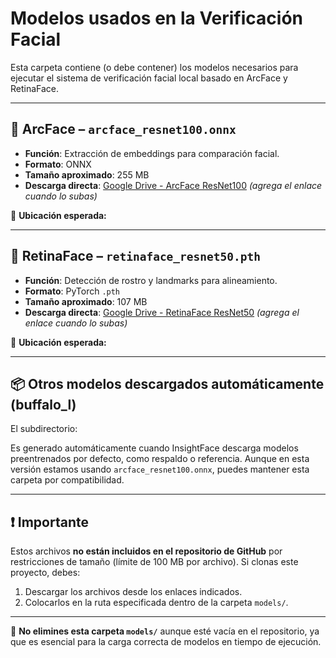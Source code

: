# Modelos usados en la Verificación Facial

Esta carpeta contiene (o debe contener) los modelos necesarios para ejecutar el sistema de verificación facial local basado en ArcFace y RetinaFace.

---

## 📘 ArcFace – `arcface_resnet100.onnx`

- **Función**: Extracción de embeddings para comparación facial.
- **Formato**: ONNX
- **Tamaño aproximado**: 255 MB
- **Descarga directa**: [Google Drive - ArcFace ResNet100](https://drive.google.com/...) *(agrega el enlace cuando lo subas)*

🔹 **Ubicación esperada:**


---

## 📘 RetinaFace – `retinaface_resnet50.pth`

- **Función**: Detección de rostro y landmarks para alineamiento.
- **Formato**: PyTorch `.pth`
- **Tamaño aproximado**: 107 MB
- **Descarga directa**: [Google Drive - RetinaFace ResNet50](https://drive.google.com/...) *(agrega el enlace cuando lo subas)*

🔹 **Ubicación esperada:**


---

## 📦 Otros modelos descargados automáticamente (buffalo_l)

El subdirectorio:


Es generado automáticamente cuando InsightFace descarga modelos preentrenados por defecto, como respaldo o referencia. Aunque en esta versión estamos usando `arcface_resnet100.onnx`, puedes mantener esta carpeta por compatibilidad.

---

## ❗ Importante

Estos archivos **no están incluidos en el repositorio de GitHub** por restricciones de tamaño (límite de 100 MB por archivo). Si clonas este proyecto, debes:

1. Descargar los archivos desde los enlaces indicados.
2. Colocarlos en la ruta especificada dentro de la carpeta `models/`.


---

📌 **No elimines esta carpeta `models/`** aunque esté vacía en el repositorio, ya que es esencial para la carga correcta de modelos en tiempo de ejecución.
